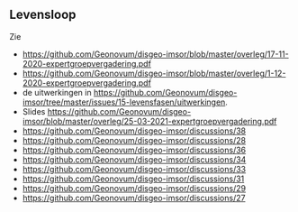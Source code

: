 ## Levensloop

Zie 
- https://github.com/Geonovum/disgeo-imsor/blob/master/overleg/17-11-2020-expertgroepvergadering.pdf
- https://github.com/Geonovum/disgeo-imsor/blob/master/overleg/1-12-2020-expertgroepvergadering.pdf
- de uitwerkingen in https://github.com/Geonovum/disgeo-imsor/tree/master/issues/15-levensfasen/uitwerkingen.
- Slides https://github.com/Geonovum/disgeo-imsor/blob/master/overleg/25-03-2021-expertgroepvergadering.pdf
- https://github.com/Geonovum/disgeo-imsor/discussions/38
- https://github.com/Geonovum/disgeo-imsor/discussions/28
- https://github.com/Geonovum/disgeo-imsor/discussions/36
- https://github.com/Geonovum/disgeo-imsor/discussions/34
- https://github.com/Geonovum/disgeo-imsor/discussions/33
- https://github.com/Geonovum/disgeo-imsor/discussions/31
- https://github.com/Geonovum/disgeo-imsor/discussions/29
- https://github.com/Geonovum/disgeo-imsor/discussions/27